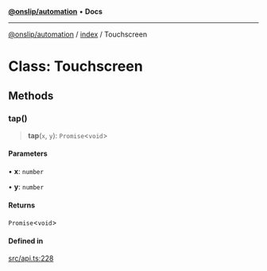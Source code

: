 [**@onslip/automation**](../../README.md) • **Docs**

***

[@onslip/automation](../../README.md) / [index](../README.md) / Touchscreen

# Class: Touchscreen

## Methods

### tap()

> **tap**(`x`, `y`): `Promise`\<`void`\>

#### Parameters

• **x**: `number`

• **y**: `number`

#### Returns

`Promise`\<`void`\>

#### Defined in

[src/api.ts:228](https://github.com/Onslip/automation/blob/2da2b00dbee8df6079d79d0e64badbbab41233bf/src/api.ts#L228)
